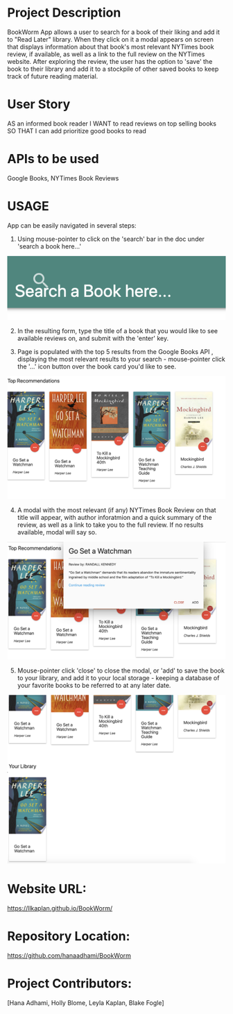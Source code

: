 # Project Description
BookWorm App allows a user to search for a book of their liking and add it to "Read Later" library.  When they click on it a modal appears on screen that displays information about that book's most relevant NYTimes book review, if available, as well as a link to the full review on the NYTimes website. After exploring the review, the user has the option to 'save' the book to their library and add it to a stockpile of other saved books to keep track of future reading material. 

# User Story
AS an informed book reader
I WANT to read reviews on top selling books
SO THAT I can add prioritize good books to read

# APIs to be used
Google Books, NYTimes Book Reviews



# USAGE
App can be easily navigated in several steps:
1. Using mouse-pointer to click on the 'search' bar in the doc under 'search a book here...'

![search input](./images/searchinput.png)

2. In the resulting form, type the title of a book that you would like to see available reviews on, and submit with the 'enter' key.

3. Page is populated with the top 5 results from the Google Books API , displaying the most relevant results to your search - mouse-pointer click the '...' icon button over the book card you'd like to see.

![search results](./images/searchresults.png)

4. A modal with the most relevant (if any) NYTimes Book Review on that title will appear, with author inforatmion and a quick summary of the review, as well as a link to take you to the full review. If no results available, modal will say so. 

![modal NYTimes Review](./images/NYTimesModal.png)

5. Mouse-pointer click 'close' to close the modal, or 'add' to save the book to your library, and add it to your local storage - keeping a database of your favorite books to be referred to at any later date. 

![Saved Books Library](./images/bookLibrary.png)



# Website URL:
https://llkaplan.github.io/BookWorm/
# Repository Location:
https://github.com/hanaadhami/BookWorm



# Project Contributors:

[Hana Adhami, Holly Blome, Leyla Kaplan, Blake Fogle]

